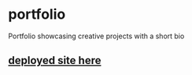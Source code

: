 # portfolio
Portfolio showcasing creative projects with a short bio

## [deployed site here](https://daretobe.xyz/)